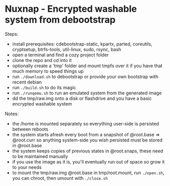 # Nuxnap - Encrypted washable system from debootstrap

Steps:
 - install prerequisites: cdebootstrap-static, kpartx, parted, coreutils, cryptsetup, btrfs-tools, util-linux, sudo, rsync, bash
 - open a terminal and find a cozy project folder
 - clone the repo and cd into it
 - optionally create a 'tmp' folder and mount tmpfs over it if you have that much memory to speed things up
 - run `./download.sh` to debootstrap or provide your own bootstrap with recent debian
 - run `./build.sh` to do its magic
 - run `./runqemu.sh` to run an emulated system from the generated image
 - dd the tmp/raw.img onto a disk or flashdrive and you have a basic encrypted washable system

Notes:
 - the /home is mounted separately so everything user-side is persisted between reboots
 - the system starts afresh every boot from a snapshot of @root.base => @root.curr so anything system-side you wish persisted must be stored in @root.base
 - the system keeps copies of previous states in @root.snaps, these need to be maintained manually
 - if you use the image as it is, you'll eventually run out of space so grow it to your needs
 - to mount the tmp/raw.img @root.base in tmp/root.mount, run `./open.sh`, you can chroot, then umount with `./close.sh`
